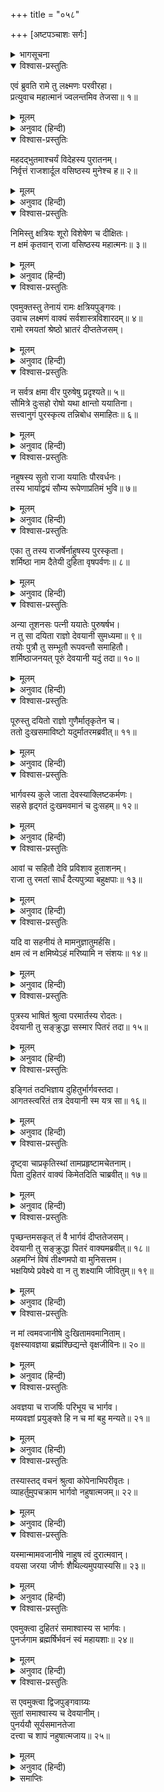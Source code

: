 +++
title = "०५८"

+++
[अष्टपञ्चाशः सर्गः]



<details><summary>भागसूचना</summary>

58. ययातिको शुक्राचार्यका शाप
</details>

<details open><summary>विश्वास-प्रस्तुतिः</summary>

एवं ब्रुवति रामे तु लक्ष्मणः परवीरहा।  
प्रत्युवाच महात्मानं ज्वलन्तमिव तेजसा॥ १॥
</details>

<details><summary>मूलम्</summary>

एवं ब्रुवति रामे तु लक्ष्मणः परवीरहा।  
प्रत्युवाच महात्मानं ज्वलन्तमिव तेजसा॥ १॥
</details>

<details><summary>अनुवाद (हिन्दी)</summary>

श्रीरामके ऐसा कहनेपर शत्रुवीरोंका संहार करनेवाले लक्ष्मणने तेजसे प्रज्वलित होते हुए-से महात्मा श्रीरामको सम्बोधित करके इस प्रकार कहा—॥ १॥
</details>

<details open><summary>विश्वास-प्रस्तुतिः</summary>

महदद्भुतमाश्चर्यं विदेहस्य पुरातनम्।  
निर्वृत्तं राजशार्दूल वसिष्ठस्य मुनेश्च ह॥ २॥
</details>

<details><summary>मूलम्</summary>

महदद्भुतमाश्चर्यं विदेहस्य पुरातनम्।  
निर्वृत्तं राजशार्दूल वसिष्ठस्य मुनेश्च ह॥ २॥
</details>

<details><summary>अनुवाद (हिन्दी)</summary>

‘नृपश्रेष्ठ! राजा विदेह (निमि) तथा वसिष्ठ मुनिका पुरातन वृत्तान्त अत्यन्त अद्भुत और आश्चर्यजनक है॥ २॥
</details>

<details open><summary>विश्वास-प्रस्तुतिः</summary>

निमिस्तु क्षत्रियः शूरो विशेषेण च दीक्षितः।  
न क्षमं कृतवान् राजा वसिष्ठस्य महात्मनः॥ ३॥
</details>

<details><summary>मूलम्</summary>

निमिस्तु क्षत्रियः शूरो विशेषेण च दीक्षितः।  
न क्षमं कृतवान् राजा वसिष्ठस्य महात्मनः॥ ३॥
</details>

<details><summary>अनुवाद (हिन्दी)</summary>

‘परंतु राजा निमि क्षत्रिय, शूरवीर और विशेषतः यज्ञकी दीक्षा लिये हुए थे; अतः उन्होंने महात्मा वसिष्ठके प्रति उचित बर्ताव नहीं किया’॥ ३॥
</details>

<details open><summary>विश्वास-प्रस्तुतिः</summary>

एवमुक्तस्तु तेनायं रामः क्षत्रियपुङ्गवः।  
उवाच लक्ष्मणं वाक्यं सर्वशास्त्रविशारदम्॥ ४॥  
रामो रमयतां श्रेष्ठो भ्रातरं दीप्ततेजसम्।
</details>

<details><summary>मूलम्</summary>

एवमुक्तस्तु तेनायं रामः क्षत्रियपुङ्गवः।  
उवाच लक्ष्मणं वाक्यं सर्वशास्त्रविशारदम्॥ ४॥  
रामो रमयतां श्रेष्ठो भ्रातरं दीप्ततेजसम्।
</details>

<details><summary>अनुवाद (हिन्दी)</summary>

लक्ष्मणके इस तरह कहनेपर दूसरोंके मनको रमाने (प्रसन्न रखने)-वालोंमें श्रेष्ठ क्षत्रियशिरोमणि श्रीरामने सम्पूर्ण शास्त्रोंके ज्ञाता और उद्दीप्त तेजस्वी भ्राता लक्ष्मणसे कहा—॥ ४ १/२॥
</details>

<details open><summary>विश्वास-प्रस्तुतिः</summary>

न सर्वत्र क्षमा वीर पुरुषेषु प्रदृश्यते॥ ५॥  
सौमित्रे दुःसहो रोषो यथा क्षान्तो ययातिना।  
सत्त्वानुगं पुरस्कृत्य तन्निबोध समाहितः॥ ६॥
</details>

<details><summary>मूलम्</summary>

न सर्वत्र क्षमा वीर पुरुषेषु प्रदृश्यते॥ ५॥  
सौमित्रे दुःसहो रोषो यथा क्षान्तो ययातिना।  
सत्त्वानुगं पुरस्कृत्य तन्निबोध समाहितः॥ ६॥
</details>

<details><summary>अनुवाद (हिन्दी)</summary>

‘वीर सुमित्राकुमार! सभी पुरुषोंमें वैसी क्षमा नहीं दिखायी देती, जैसी राजा ययातिमें थी। राजा ययातिने सत्त्वगुणके अनुकूल मार्गका आश्रय ले दुःसह रोषको क्षमा कर लिया था। वह प्रसंग बताता हूँ, एकाग्रचित्त होकर सुनो॥ ५-६॥
</details>

<details open><summary>विश्वास-प्रस्तुतिः</summary>

नहुषस्य सुतो राजा ययातिः पौरवर्धनः।  
तस्य भार्याद्वयं सौम्य रूपेणाप्रतिमं भुवि॥ ७॥
</details>

<details><summary>मूलम्</summary>

नहुषस्य सुतो राजा ययातिः पौरवर्धनः।  
तस्य भार्याद्वयं सौम्य रूपेणाप्रतिमं भुवि॥ ७॥
</details>

<details><summary>अनुवाद (हिन्दी)</summary>

‘सौम्य! नहुषके पुत्र राजा ययाति पुरवासियों, प्रजाजनोंकी वृद्धि करनेवाले थे। उनके दो पत्नियाँ थीं, जिनके रूपकी इस भूतलपर कहीं तुलना नहीं थी॥ ७॥
</details>

<details open><summary>विश्वास-प्रस्तुतिः</summary>

एका तु तस्य राजर्षेर्नाहुषस्य पुरस्कृता।  
शर्मिष्ठा नाम दैतेयी दुहिता वृषपर्वणः॥ ८॥
</details>

<details><summary>मूलम्</summary>

एका तु तस्य राजर्षेर्नाहुषस्य पुरस्कृता।  
शर्मिष्ठा नाम दैतेयी दुहिता वृषपर्वणः॥ ८॥
</details>

<details><summary>अनुवाद (हिन्दी)</summary>

‘नहुषनन्दन राजर्षि ययातिकी एक पत्नीका नाम शर्मिष्ठा था, जो राजाके द्वारा बहुत ही सम्मानित थी। शर्मिष्ठा दैत्यकुलकी कन्या और वृषपर्वाकी पुत्री थी॥
</details>

<details open><summary>विश्वास-प्रस्तुतिः</summary>

अन्या तूशनसः पत्नी ययातेः पुरुषर्षभ।  
न तु सा दयिता राज्ञो देवयानी सुमध्यमा॥ ९॥  
तयोः पुत्रौ तु सम्भूतौ रूपवन्तौ समाहितौ।  
शर्मिष्ठाजनयत् पूरुं देवयानी यदुं तदा॥ १०॥
</details>

<details><summary>मूलम्</summary>

अन्या तूशनसः पत्नी ययातेः पुरुषर्षभ।  
न तु सा दयिता राज्ञो देवयानी सुमध्यमा॥ ९॥  
तयोः पुत्रौ तु सम्भूतौ रूपवन्तौ समाहितौ।  
शर्मिष्ठाजनयत् पूरुं देवयानी यदुं तदा॥ १०॥
</details>

<details><summary>अनुवाद (हिन्दी)</summary>

‘पुरुषप्रवर! उनकी दूसरी पत्नी शुक्राचार्यकी पुत्री देवयानी थी। देवयानी सुन्दरी होनेपर भी राजाको अधिक प्रिय नहीं थी। उन दोनोंके ही पुत्र बड़े रूपवान् हुए। शर्मिष्ठाने पूरुको जन्म दिया और देवयानीने यदुको। वे दोनों बालक अपने चित्तको एकाग्र रखनेवाले थे॥ ९-१०॥
</details>

<details open><summary>विश्वास-प्रस्तुतिः</summary>

पूरुस्तु दयितो राज्ञो गुणैर्मातृकृतेन च।  
ततो दुःखसमाविष्टो यदुर्मातरमब्रवीत्॥ ११॥
</details>

<details><summary>मूलम्</summary>

पूरुस्तु दयितो राज्ञो गुणैर्मातृकृतेन च।  
ततो दुःखसमाविष्टो यदुर्मातरमब्रवीत्॥ ११॥
</details>

<details><summary>अनुवाद (हिन्दी)</summary>

‘अपनी माताके प्रेमयुक्त व्यवहारसे और अपने गुणोंसे पूरु राजाको अधिक प्रिय था। इससे यदुके मनमें बड़ा दुःख हुआ। वे मातासे बोले—॥ ११॥
</details>

<details open><summary>विश्वास-प्रस्तुतिः</summary>

भार्गवस्य कुले जाता देवस्याक्लिष्टकर्मणः।  
सहसे हृद‍्गतं दुःखमवमानं च दुःसहम्॥ १२॥
</details>

<details><summary>मूलम्</summary>

भार्गवस्य कुले जाता देवस्याक्लिष्टकर्मणः।  
सहसे हृद‍्गतं दुःखमवमानं च दुःसहम्॥ १२॥
</details>

<details><summary>अनुवाद (हिन्दी)</summary>

‘मा! तुम अनायास ही महान् कर्म करनेवाले देवस्वरूप शुक्राचार्यके कुलमें उत्पन्न हुई हो तो भी यहाँ हार्दिक दुःख और दुःसह अपमान सहती हो॥ १२॥
</details>

<details open><summary>विश्वास-प्रस्तुतिः</summary>

आवां च सहितौ देवि प्रविशाव हुताशनम्।  
राजा तु रमतां सार्धं दैत्यपुत्र्या बहुक्षपाः॥ १३॥
</details>

<details><summary>मूलम्</summary>

आवां च सहितौ देवि प्रविशाव हुताशनम्।  
राजा तु रमतां सार्धं दैत्यपुत्र्या बहुक्षपाः॥ १३॥
</details>

<details><summary>अनुवाद (हिन्दी)</summary>

‘अतः देवि! हम दोनों एक साथ ही अग्निमें प्रवेश कर जायँ। राजा दैत्यपुत्री शर्मिष्ठाके साथ अनन्त रात्रियोंतक रमते रहें॥ १३॥
</details>

<details open><summary>विश्वास-प्रस्तुतिः</summary>

यदि वा सहनीयं ते मामनुज्ञातुमर्हसि।  
क्षम त्वं न क्षमिष्येऽहं मरिष्यामि न संशयः॥ १४॥
</details>

<details><summary>मूलम्</summary>

यदि वा सहनीयं ते मामनुज्ञातुमर्हसि।  
क्षम त्वं न क्षमिष्येऽहं मरिष्यामि न संशयः॥ १४॥
</details>

<details><summary>अनुवाद (हिन्दी)</summary>

‘यदि तुम्हें यह सब कुछ सहन करना है तो मुझे ही प्राणत्यागकी आज्ञा दे दो। तुम्हीं सहो। मैं नहीं सहूँगा। मैं निःसंदेह मर जाऊँगा’॥ १४॥
</details>

<details open><summary>विश्वास-प्रस्तुतिः</summary>

पुत्रस्य भाषितं श्रुत्वा परमार्तस्य रोदतः।  
देवयानी तु सङ्क्रुद्धा सस्मार पितरं तदा॥ १५॥
</details>

<details><summary>मूलम्</summary>

पुत्रस्य भाषितं श्रुत्वा परमार्तस्य रोदतः।  
देवयानी तु सङ्क्रुद्धा सस्मार पितरं तदा॥ १५॥
</details>

<details><summary>अनुवाद (हिन्दी)</summary>

‘अत्यन्त आर्त होकर रोते हुए अपने पुत्र यदुकी यह बात सुनकर देवयानीको बड़ा क्रोध हुआ और उन्होंने तत्काल अपने पिता शुक्राचार्यजीका स्मरण किया॥
</details>

<details open><summary>विश्वास-प्रस्तुतिः</summary>

इङ्गितं तदभिज्ञाय दुहितुर्भार्गवस्तदा।  
आगतस्त्वरितं तत्र देवयानी स्म यत्र सा॥ १६॥
</details>

<details><summary>मूलम्</summary>

इङ्गितं तदभिज्ञाय दुहितुर्भार्गवस्तदा।  
आगतस्त्वरितं तत्र देवयानी स्म यत्र सा॥ १६॥
</details>

<details><summary>अनुवाद (हिन्दी)</summary>

‘शुक्राचार्य अपनी पुत्रीकी उस चेष्टाको जानकर तत्काल उस स्थानपर आ पहुँचे, जहाँ देवयानी विद्यमान थी॥ १६॥
</details>

<details open><summary>विश्वास-प्रस्तुतिः</summary>

दृष्ट्वा चाप्रकृतिस्थां तामप्रहृष्टामचेतनाम्।  
पिता दुहितरं वाक्यं किमेतदिति चाब्रवीत्॥ १७॥
</details>

<details><summary>मूलम्</summary>

दृष्ट्वा चाप्रकृतिस्थां तामप्रहृष्टामचेतनाम्।  
पिता दुहितरं वाक्यं किमेतदिति चाब्रवीत्॥ १७॥
</details>

<details><summary>अनुवाद (हिन्दी)</summary>

‘बेटीको अस्वस्थ, अप्रसन्न और अचेत-सी देखकर पिताने पूछा—‘वत्से! यह क्या बात है?’॥ १७॥
</details>

<details open><summary>विश्वास-प्रस्तुतिः</summary>

पृच्छन्तमसकृत् तं वै भार्गवं दीप्ततेजसम्।  
देवयानी तु सङ्क्रुद्धा पितरं वाक्यमब्रवीत्॥ १८॥  
अहमग्निं विषं तीक्ष्णमपो वा मुनिसत्तम।  
भक्षयिष्ये प्रवेक्ष्ये वा न तु शक्ष्यामि जीवितुम्॥ १९॥
</details>

<details><summary>मूलम्</summary>

पृच्छन्तमसकृत् तं वै भार्गवं दीप्ततेजसम्।  
देवयानी तु सङ्क्रुद्धा पितरं वाक्यमब्रवीत्॥ १८॥  
अहमग्निं विषं तीक्ष्णमपो वा मुनिसत्तम।  
भक्षयिष्ये प्रवेक्ष्ये वा न तु शक्ष्यामि जीवितुम्॥ १९॥
</details>

<details><summary>अनुवाद (हिन्दी)</summary>

‘उद्दीप्त तेजवाले पिता भृगुनन्दन शुक्राचार्य जब बारंबार इस प्रकार पूछने लगे, तब देवयानीने अत्यन्त कुपित होकर उनसे कहा—‘मुनिश्रेष्ठ! मैं प्रज्वलित अग्नि या अगाध जलमें प्रवेश कर जाऊँगी अथवा विष खा लूँगी; किंतु इस प्रकार अपमानित होकर जीवित नहीं रह सकूँगी॥ १८-१९॥
</details>

<details open><summary>विश्वास-प्रस्तुतिः</summary>

न मां त्वमवजानीषे दुःखितामवमानिताम्।  
वृक्षस्यावज्ञया ब्रह्मंश्छिद्यन्ते वृक्षजीविनः॥ २०॥
</details>

<details><summary>मूलम्</summary>

न मां त्वमवजानीषे दुःखितामवमानिताम्।  
वृक्षस्यावज्ञया ब्रह्मंश्छिद्यन्ते वृक्षजीविनः॥ २०॥
</details>

<details><summary>अनुवाद (हिन्दी)</summary>

‘आपको पता नहीं है कि मैं यहाँ कितनी दुःखी और अपमानित हूँ। ब्रह्मन्! वृक्षके प्रति अवहेलना होनेसे उसके आश्रित फूलों और पत्तोंको ही तोड़ा और नष्ट किया जाता है (इसी तरह आपके प्रति राजाके द्वारा अवहेलना होनेसे ही मेरा यहाँ अपमान हो रहा है)॥ २०॥
</details>

<details open><summary>विश्वास-प्रस्तुतिः</summary>

अवज्ञया च राजर्षिः परिभूय च भार्गव।  
मय्यवज्ञां प्रयुङ्‍क्ते हि न च मां बहु मन्यते॥ २१॥
</details>

<details><summary>मूलम्</summary>

अवज्ञया च राजर्षिः परिभूय च भार्गव।  
मय्यवज्ञां प्रयुङ्‍क्ते हि न च मां बहु मन्यते॥ २१॥
</details>

<details><summary>अनुवाद (हिन्दी)</summary>

‘भृगुनन्दन! राजर्षि ययाति आपके अनादरका भाव रखनेके कारण मेरी भी अवहेलना करते हैं और मुझे अधिक आदर नहीं देते हैं’॥ २१॥
</details>

<details open><summary>विश्वास-प्रस्तुतिः</summary>

तस्यास्तद् वचनं श्रुत्वा कोपेनाभिपरीवृतः।  
व्याहर्तुमुपचक्राम भार्गवो नहुषात्मजम्॥ २२॥
</details>

<details><summary>मूलम्</summary>

तस्यास्तद् वचनं श्रुत्वा कोपेनाभिपरीवृतः।  
व्याहर्तुमुपचक्राम भार्गवो नहुषात्मजम्॥ २२॥
</details>

<details><summary>अनुवाद (हिन्दी)</summary>

‘देवयानीकी यह बात सुनकर भृगुनन्दन शुक्राचार्यको बड़ा क्रोध हुआ और उन्होंने नहुषपुत्र ययातिको लक्ष्य करके इस प्रकार कहना आरम्भ किया—॥ २२॥
</details>

<details open><summary>विश्वास-प्रस्तुतिः</summary>

यस्मान्मामवजानीषे नाहुष त्वं दुरात्मवान्।  
वयसा जरया जीर्णः शैथिल्यमुपयास्यसि॥ २३॥
</details>

<details><summary>मूलम्</summary>

यस्मान्मामवजानीषे नाहुष त्वं दुरात्मवान्।  
वयसा जरया जीर्णः शैथिल्यमुपयास्यसि॥ २३॥
</details>

<details><summary>अनुवाद (हिन्दी)</summary>

‘नहुषकुमार! तुम दुरात्मा होनेके कारण मेरी अवहेलना करते हो, इसलिये तुम्हारी अवस्था जरा-जीर्ण वृद्धके समान हो जायगी—तुम सर्वथा शिथिल हो जाओगे’॥ २३॥
</details>

<details open><summary>विश्वास-प्रस्तुतिः</summary>

एवमुक्त्वा दुहितरं समाश्वास्य स भार्गवः।  
पुनर्जगाम ब्रह्मर्षिर्भवनं स्वं महायशाः॥ २४॥
</details>

<details><summary>मूलम्</summary>

एवमुक्त्वा दुहितरं समाश्वास्य स भार्गवः।  
पुनर्जगाम ब्रह्मर्षिर्भवनं स्वं महायशाः॥ २४॥
</details>

<details><summary>अनुवाद (हिन्दी)</summary>

‘राजासे ऐसा कहकर पुत्रीको आश्वासन दे महायशस्वी ब्रह्मर्षि शुक्राचार्य पुनः अपने घरको चले गये॥ २४॥
</details>

<details open><summary>विश्वास-प्रस्तुतिः</summary>

स एवमुक्त्वा द्विजपुङ्गवाग्र्यः  
सुतां समाश्वास्य च देवयानीम्।  
पुनर्ययौ सूर्यसमानतेजा  
दत्त्वा च शापं नहुषात्मजाय॥ २५॥
</details>

<details><summary>मूलम्</summary>

स एवमुक्त्वा द्विजपुङ्गवाग्र्यः  
सुतां समाश्वास्य च देवयानीम्।  
पुनर्ययौ सूर्यसमानतेजा  
दत्त्वा च शापं नहुषात्मजाय॥ २५॥
</details>

<details><summary>अनुवाद (हिन्दी)</summary>

‘सूर्यके समान तेजस्वी तथा ब्राह्मणशिरोमणियोंमें अग्रगण्य शुक्राचार्य देवयानीको आश्वासन दे नहुषपुत्र ययातिको ऐसा कहकर उन्हें पूर्वोक्त शाप दे फिर चले गये’॥ २५॥
</details>

<details><summary>समाप्तिः</summary>

इत्यार्षे श्रीमद्रामायणे वाल्मीकीये आदिकाव्ये उत्तरकाण्डेऽष्टपञ्चाशः सर्गः॥ ५८॥  
इस प्रकार श्रीवाल्मीकिनिर्मित आर्षरामायण आदिकाव्यके उत्तरकाण्डमें अट्ठावनवाँ सर्ग पूरा हुआ॥ ५८॥
</details>

